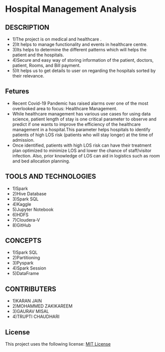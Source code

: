 # Hospital Management Analysis
## DESCRIPTION
* 1)The project is on medical and healthcare .
* 2)It helps to manage functionality and events in healthcare centre.
* 3)Its helps to determine the different patterns which will helps the patient and the hospitals.
* 4)Secure and easy way of storing information of the patient, doctors, patient, Rooms, and Bill payment.
* 5)It helps us to get details to user on regarding the hospitals sorted by their relevance.

## Fetures
* Recent Covid-19 Pandemic has raised alarms over one of the most overlooked area to focus: Healthcare Management. 
* While healthcare management has various use cases for using data science, patient length of stay is one critical parameter to observe and predict if one wants to improve the efficiency of the healthcare management in a hospital.This parameter helps hospitals to identify patients of high LOS risk (patients who will stay longer) at the time of admission. 
* Once identified, patients with high LOS risk can have their treatment plan optimized to minimize LOS and lower the chance of staff/visitor infection. Also, prior knowledge of LOS can aid in logistics such as room and bed allocation planning.

## TOOLS AND TECHNOLOGIES
* 1)Spark
* 2)Hive Database
* 3)Spark SQL
* 4)Kaggle
* 5)Jupyter Notebook
* 6)HDFS
* 7)Cloudera-V
* 8)GitHub

## CONCEPTS 
* 1)Spark SQL
* 2)Partitioning
* 3)Pyspark
* 4)Spark Session
* 5)DataFrame

## CONTRIBUTERS
* 1)KARAN JAIN
* 2)MOHAMMED ZAKIKAREEM
* 3)GAURAV MISAL
* 4)TRUPTI CHAUDHARI

## License
This project uses the following license: [MIT License](LICENSE)
